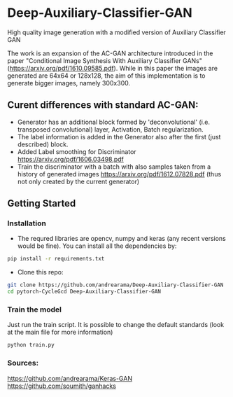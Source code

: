 # Deep-Auxiliary-Classifier-GAN
High quality image generation with a modified version of Auxiliary Classifier GAN

The work is an expansion of the AC-GAN architecture introduced in the paper "Conditional Image Synthesis With Auxiliary Classifier GANs" (https://arxiv.org/pdf/1610.09585.pdf).
While in this paper the images are generated are 64x64 or 128x128, the aim of this implementation is to generate bigger images, namely 300x300.
## Curent differences with standard AC-GAN:
- Generator has an additional block formed by 'deconvolutional' (i.e. transposed convolutional) layer, Activation, Batch regularization.
- The label information is added in the Generator also after the first (just described) block. 
- Added Label smoothing for Discriminator https://arxiv.org/pdf/1606.03498.pdf
- Train the discriminator with a batch with also samples taken from a history of generated images https://arxiv.org/pdf/1612.07828.pdf (thus not only created by the current generator)

## Getting Started
### Installation
- The requred libraries are opencv, numpy and keras (any recent versions would be fine).
You can install all the dependencies by:
```bash
pip install -r requirements.txt
```
- Clone this repo:
```bash
git clone https://github.com/andrearama/Deep-Auxiliary-Classifier-GAN
cd pytorch-CycleGcd Deep-Auxiliary-Classifier-GAN
```

### Train the model
Just run the train script. It is possible to change the default standards (look at the main file for more information)
```bash
python train.py 
```
### Sources:
https://github.com/andrearama/Keras-GAN
https://github.com/soumith/ganhacks
